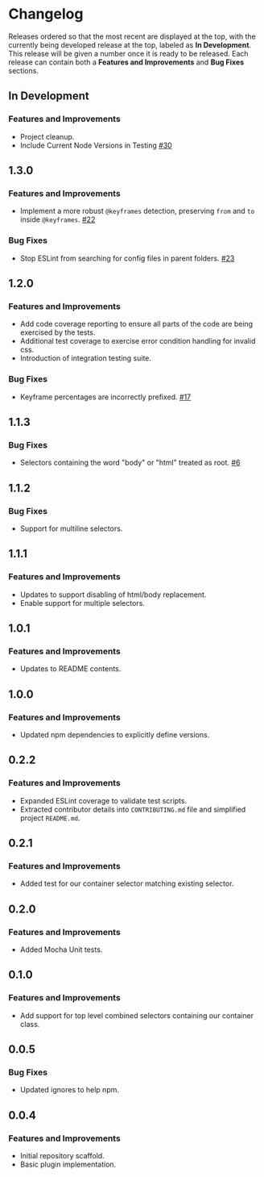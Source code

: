 
# Changelog

Releases ordered so that the most recent are displayed at the top, with the currently being developed release at the top, labeled as **In Development**. This release will be given a number once it is ready to be released. Each release can contain both a **Features and Improvements** and **Bug Fixes** sections.

## In Development

### Features and Improvements

* Project cleanup.
* Include Current Node Versions in Testing [#30](https://github.com/dbtedman/postcss-prefixwrap/issues/30)

## 1.3.0

### Features and Improvements

* Implement a more robust `@keyframes` detection, preserving `from` and `to` inside `@keyframes`. [#22](https://github.com/dbtedman/postcss-prefixwrap/pull/22)

### Bug Fixes

* Stop ESLint from searching for config files in parent folders. [#23](https://github.com/dbtedman/postcss-prefixwrap/pull/23)

## 1.2.0

### Features and Improvements

* Add code coverage reporting to ensure all parts of the code are being exercised by the tests.
* Additional test coverage to exercise error condition handling for invalid css.
* Introduction of integration testing suite.

### Bug Fixes

* Keyframe percentages are incorrectly prefixed. [#17](https://github.com/dbtedman/postcss-prefixwrap/issues/17)

## 1.1.3

### Bug Fixes

* Selectors containing the word "body" or "html" treated as root. [#6](https://github.com/dbtedman/postcss-prefixwrap/issues/6)

## 1.1.2

### Bug Fixes

* Support for multiline selectors.

## 1.1.1

### Features and Improvements

* Updates to support disabling of html/body replacement.
* Enable support for multiple selectors.

## 1.0.1

### Features and Improvements

* Updates to README contents.

## 1.0.0

### Features and Improvements

* Updated npm dependencies to explicitly define versions.

## 0.2.2

### Features and Improvements

* Expanded ESLint coverage to validate test scripts.
* Extracted contributor details into `CONTRIBUTING.md` file and simplified project `README.md`.

## 0.2.1

### Features and Improvements

* Added test for our container selector matching existing selector.

## 0.2.0

### Features and Improvements

* Added Mocha Unit tests.

## 0.1.0

### Features and Improvements

* Add support for top level combined selectors containing our container class.

## 0.0.5

### Bug Fixes

* Updated ignores to help npm.

## 0.0.4

### Features and Improvements

* Initial repository scaffold.
* Basic plugin implementation.
